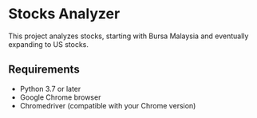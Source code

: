 # Stocks Analyzer

This project analyzes stocks, starting with Bursa Malaysia and eventually expanding to US stocks.

## Requirements

- Python 3.7 or later
- Google Chrome browser
- Chromedriver (compatible with your Chrome version)
